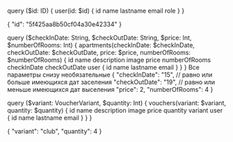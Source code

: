 <!-- Поиск юзера -->
query ($id: ID) {
  user(id: $id) {
    id
    name
    lastname
    email
    role
  }
}

{
  "id": "5f425aa8b50cf04a30e42334"
}

<!-- Поиск квартир -->
query ($checkInDate: String, $checkOutDate: String, $price: Int, $numberOfRooms: Int) {
  apartments(checkInDate: $checkInDate, checkOutDate: $checkOutDate, price: $price, numberOfRooms: $numberOfRooms) {
    id
    name
    description
    image
    price
    numberOfRooms
    checkInDate
    checkOutDate
    user {
      id
      name
      lastname
      email
    }
  }
}
Все параметры снизу необязательные
{
  "checkInDate": "15",  // равно или больше имеющихся дат заселения
  "checkOutDate": "19", // равно или меньше имеющихся дат выселения
  "price": 2,
  "numberOfRooms": 4
}

<!-- Поиск ваучеров -->
query ($variant: VoucherVariant, $quantity: Int) {
  vouchers(variant: $variant, quantity: $quantity) {
    id
    name
    description
    image
    price
    quantity
    variant
    user {
      id
      name
      lastname
      email
    }
  }
}

{
  "variant": "club",
  "quantity": 4
}
